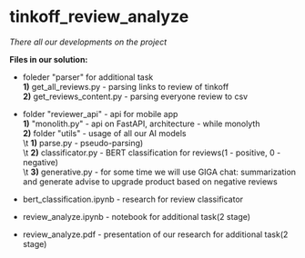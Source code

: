 # tinkoff_review_analyze
_There all our developments on the project_

**Files in our solution:**

- foleder "parser" for additional task \
      **1)** get_all_reviews.py - parsing links to review of tinkoff \
      **2)** get_reviews_content.py - parsing everyone review to csv 

- folder "reviewer_api" - api for mobile app \
      **1)** "monolith.py" - api on FastAPI, architecture - while monolyth \
      **2)** folder "utils" - usage of all our AI models \
            \t **1)** parse.py - pseudo-parsing) \
            \t **2)** classificator.py - BERT classification for reviews(1 - positive, 0 - negative)  \
            \t **3)** generative.py - for some time we will use GIGA chat: summarization and generate advise to upgrade product based on negative reviews 

- bert_classification.ipynb - research for review classificator
- review_analyze.ipynb - notebook for additional task(2 stage)
- review_analyze.pdf - presentation of our research for additional task(2 stage)
            
